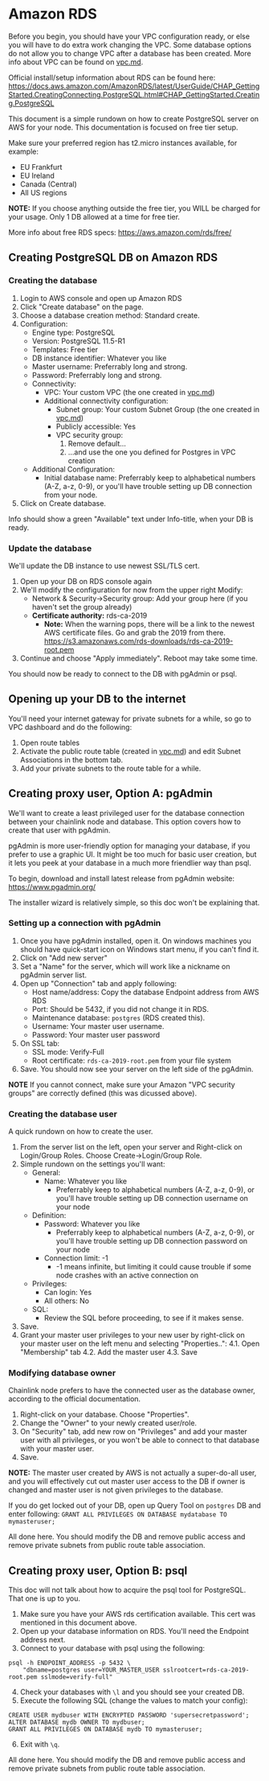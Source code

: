 # Amazon RDS

Before you begin, you should have your VPC configuration ready, or
else you will have to do extra work changing the VPC. Some database
options do not allow you to change VPC after a database has been
created. More info about VPC can be found on [vpc.md](./vpc.md).

Official install/setup information about RDS can be found here:
https://docs.aws.amazon.com/AmazonRDS/latest/UserGuide/CHAP_GettingStarted.CreatingConnecting.PostgreSQL.html#CHAP_GettingStarted.Creating.PostgreSQL

This document is a simple rundown on how to create PostgreSQL server
on AWS for your node. This documentation is focused on free tier setup.

Make sure your preferred region has t2.micro instances available, for example:
- EU Frankfurt
- EU Ireland
- Canada (Central)
- All US regions

**NOTE:** If you choose anything outside the free tier, you WILL be
charged for your usage. Only 1 DB allowed at a time for free tier.

More info about free RDS specs:
https://aws.amazon.com/rds/free/

## Creating PostgreSQL DB on Amazon RDS

### Creating the database

1. Login to AWS console and open up Amazon RDS
2. Click "Create database" on the page.
3. Choose a database creation method: Standard create.
4. Configuration:
    - Engine type: PostgreSQL
    - Version: PostgreSQL 11.5-R1
    - Templates: Free tier
    - DB instance identifier: Whatever you like
    - Master username: Preferrably long and strong.
    - Password: Preferrably long and strong.
    - Connectivity:
        - VPC: Your custom VPC (the one created in [vpc.md](./vpc.md))
        - Additional connectivity configuration:
            - Subnet group: Your custom Subnet Group (the one created in [vpc.md](./vpc.md))
            - Publicly accessible: Yes
            - VPC security group:
                1. Remove default...
                2. ...and use the one you defined for Postgres in VPC creation
    - Additional Configuration:
        - Initial database name:
            Preferrably keep to alphabetical numbers (A-Z, a-z, 0-9),
            or you'll have trouble setting up DB connection from your
            node.
6. Click on Create database.

Info should show a green "Available" text under Info-title, when your
DB is ready.

### Update the database

We'll update the DB instance to use newest SSL/TLS cert.

1. Open up your DB on RDS console again
2. We'll modify the configuration for now from the upper right Modify:
    - Network & Security->Security group: Add your group here (if you haven't set the group already)
    - **Certificate authority:** rds-ca-2019
        - **Note:** When the warning pops, there will be a link to the
          newest AWS certificate files. Go and grab the 2019 from there.
          https://s3.amazonaws.com/rds-downloads/rds-ca-2019-root.pem
4. Continue and choose "Apply immediately". Reboot may take some time.

You should now be ready to connect to the DB with pgAdmin or psql.

## Opening up your DB to the internet

You'll need your internet gateway for private subnets for a while,
so go to VPC dashboard and do the following:

1. Open route tables
2. Activate the public route table (created in [vpc.md](./vpc.md)) and
   edit Subnet Associations in the bottom tab.
3. Add your private subnets to the route table for a while.

## Creating proxy user, Option A: pgAdmin

We'll want to create a least privileged user for the database connection
between your chainlink node and database. This option covers how to
create that user with pgAdmin.

pgAdmin is more user-friendly option for managing your database, if
you prefer to use a graphic UI. It might be too much for basic user
creation, but it lets you peek at your database in a much more
friendlier way than psql.

To begin, download and install latest release from pgAdmin website:
https://www.pgadmin.org/

The installer wizard is relatively simple, so this doc won't be
explaining that.

### Setting up a connection with pgAdmin

1. Once you have pgAdmin installed, open it. On windows machines you
   should have quick-start icon on Windows start menu, if you can't
   find it.
2. Click on "Add new server"
3. Set a "Name" for the server, which will work like a nickname on
   pgAdmin server list.
4. Open up "Connection" tab and apply following:
    - Host name/address: Copy the database Endpoint address from AWS RDS
    - Port: Should be 5432, if you did not change it in RDS.
    - Maintenance database: `postgres` (RDS created this).
    - Username: Your master user username.
    - Password: Your master user password
5. On SSL tab:
    - SSL mode: Verify-Full
    - Root certificate: `rds-ca-2019-root.pem` from your file system
6. Save. You should now see your server on the left side of the pgAdmin.

**NOTE** If you cannot connect, make sure your Amazon
"VPC security groups" are correctly defined
(this was dicussed above).

### Creating the database user

A quick rundown on how to create the user.

1. From the server list on the left, open your server and Right-click
   on Login/Group Roles. Choose Create->Login/Group Role.
2. Simple rundown on the settings you'll want:
    - General:
        - Name: Whatever you like
            - Preferrably keep to alphabetical numbers (A-Z, a-z, 0-9),
              or you'll have trouble setting up DB connection username
              on your node
    - Definition:
        - Password: Whatever you like
          - Preferrably keep to alphabetical numbers (A-Z, a-z, 0-9),
            or you'll have trouble setting up DB connection password
            on your node
        - Connection limit: -1
            - -1 means infinite, but limiting it could cause trouble
              if some node crashes with an active connection on
    - Privileges:
        - Can login: Yes
        - All others: No
    - SQL:
        - Review the SQL before proceeding, to see if it makes sense.
3. Save.
4. Grant your master user privileges to your new user by right-click
   on your master user on the left menu and selecting "Properties..":
   4.1. Open "Membership" tab
   4.2. Add the master user
   4.3. Save

### Modifying database owner

Chainlink node prefers to have the connected user as the database
owner, according to the official documentation.

1. Right-click on your database. Choose "Properties".
2. Change the "Owner" to your newly created user/role.
3. On "Security" tab, add new row on "Privileges" and add your master
   user with all privileges, or you won't be able to connect to that
   database with your master user.
4. Save.

**NOTE:** The master user created by AWS is not actually a super-do-all
user, and you will effectively cut out master user access to the DB
if owner is changed and master user is not given privileges to the
database.

If you do get locked out of your DB, open up Query Tool on `postgres` DB
and enter following: `GRANT ALL PRIVILEGES ON DATABASE mydatabase TO mymasteruser;`

All done here. You should modify the DB and remove public access
and remove private subnets from public route table association.


## Creating proxy user, Option B: psql

This doc will not talk about how to acquire the psql tool for PostgreSQL.
That one is up to you.

1. Make sure you have your AWS rds certification available. This cert
   was mentioned in this document above.
2. Open up your database information on RDS. You'll need the Endpoint
   address next.
3. Connect to your database with psql using the following:

```
psql -h ENDPOINT_ADDRESS -p 5432 \
    "dbname=postgres user=YOUR_MASTER_USER sslrootcert=rds-ca-2019-root.pem sslmode=verify-full"
```

4. Check your databases with `\l` and you should see your created DB.
5. Execute the following SQL (change the values to match your config):

```
CREATE USER mydbuser WITH ENCRYPTED PASSWORD 'supersecretpassword';
ALTER DATABASE mydb OWNER TO mydbuser;
GRANT ALL PRIVILEGES ON DATABASE mydb TO mymasteruser;
```
6. Exit with `\q`.

All done here. You should modify the DB and remove public access
and remove private subnets from public route table association.
